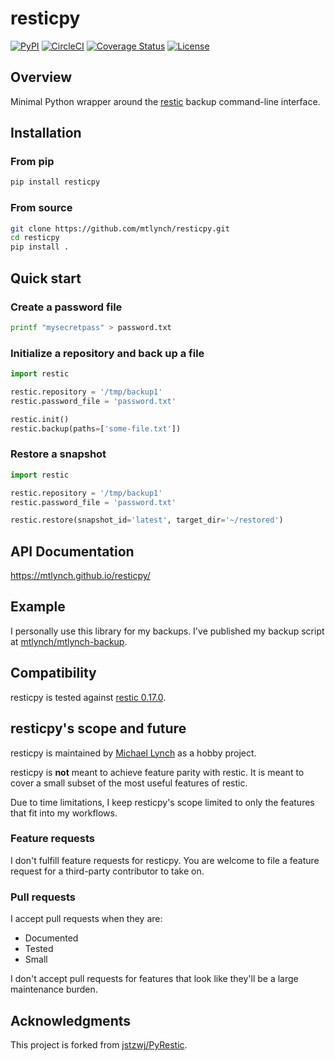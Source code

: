 # resticpy

[![PyPI](https://img.shields.io/pypi/v/resticpy)](https://pypi.org/project/resticpy/)
[![CircleCI](https://circleci.com/gh/mtlynch/resticpy.svg?style=svg)](https://circleci.com/gh/mtlynch/resticpy)
[![Coverage Status](https://coveralls.io/repos/github/mtlynch/resticpy/badge.svg?branch=master)](https://coveralls.io/github/mtlynch/resticpy?branch=master)
[![License](http://img.shields.io/:license-mit-blue.svg?style=flat-square)](LICENSE)

## Overview

Minimal Python wrapper around the [restic](https://restic.readthedocs.io/) backup command-line interface.

## Installation

### From pip

```bash
pip install resticpy
```

### From source

```bash
git clone https://github.com/mtlynch/resticpy.git
cd resticpy
pip install .
```

## Quick start

### Create a password file

```bash
printf "mysecretpass" > password.txt
```

### Initialize a repository and back up a file

```python
import restic

restic.repository = '/tmp/backup1'
restic.password_file = 'password.txt'

restic.init()
restic.backup(paths=['some-file.txt'])
```

### Restore a snapshot

```python
import restic

restic.repository = '/tmp/backup1'
restic.password_file = 'password.txt'

restic.restore(snapshot_id='latest', target_dir='~/restored')
```

## API Documentation

<https://mtlynch.github.io/resticpy/>

## Example

I personally use this library for my backups. I've published my backup script at [mtlynch/mtlynch-backup](https://github.com/mtlynch/mtlynch-backup).

## Compatibility

resticpy is tested against [restic 0.17.0](https://github.com/restic/restic/releases/tag/v0.17.0).

## resticpy's scope and future

resticpy is maintained by [Michael Lynch](https://mtlynch.io) as a hobby project.

resticpy is **not** meant to achieve feature parity with restic. It is meant to cover a small subset of the most useful features of restic.

Due to time limitations, I keep resticpy's scope limited to only the features that fit into my workflows.

### Feature requests

I don't fulfill feature requests for resticpy. You are welcome to file a feature request for a third-party contributor to take on.

### Pull requests

I accept pull requests when they are:

- Documented
- Tested
- Small

I don't accept pull requests for features that look like they'll be a large maintenance burden.

## Acknowledgments

This project is forked from [jstzwj/PyRestic](https://github.com/jstzwj/PyRestic).
